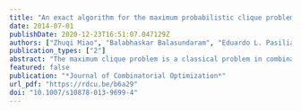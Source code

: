 ```yaml
---
title: "An exact algorithm for the maximum probabilistic clique problem"
date: 2014-07-01
publishDate: 2020-12-23T16:51:07.047129Z
authors: ["Zhuqi Miao", "Balabhaskar Balasundaram", "Eduardo L. Pasiliao"]
publication_types: ["2"]
abstract: "The maximum clique problem is a classical problem in combinatorial optimization that has a broad range of applications in graph-based data mining, social and biological network analysis  and a variety of other fields. This article investigates the problem when the edges fail independently with known probabilities. This leads to the maximum probabilistic clique problem, which is to find a subset of vertices of maximum cardinality that forms a clique with probability at least $\\theta \\in [0,1]$, which is a user-specified probability threshold. We show that the probabilistic clique property is hereditary and extend a well-known exact combinatorial algorithm for the maximum clique problem to a  sampling-free exact algorithm for the maximum probabilistic clique problem. The performance of the algorithm is benchmarked  on a test-bed of DIMACS clique instances and on a randomly generated test-bed."
featured: false
publication: "*Journal of Combinatorial Optimization*"
url_pdf: "https://rdcu.be/b6a29"
doi: "10.1007/s10878-013-9699-4"
---
```

